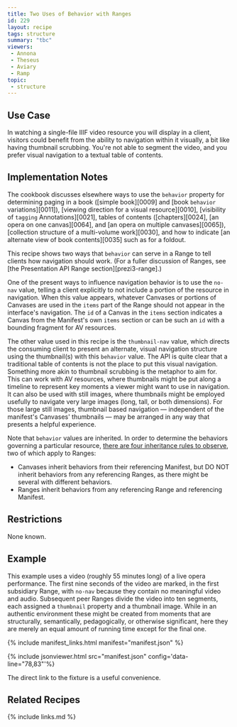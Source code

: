 ```yaml
---
title: Two Uses of Behavior with Ranges
id: 229
layout: recipe
tags: structure
summary: "tbc"
viewers:
 - Annona
 - Theseus
 - Aviary
 - Ramp
topic: 
 - structure
---
```


## Use Case

In watching a single-file IIIF video resource you will display in a client, visitors could benefit from the ability to navigation within it visually, a bit like having thumbnail scrubbing. You're not able to segment the video, and you prefer visual navigation to a textual table of contents.

## Implementation Notes

The cookbook discusses elsewhere ways to use the `behavior` property for determining paging in a book ([simple book][0009] and [book `behavior` variations][0011]), [viewing direction for a visual resource][0010], [visibility of `tagging` Annotations][0021], tables of contents ([chapters][0024], [an opera on one canvas][0064], and [an opera on multiple canvases][0065]), [collection structure of a multi-volume work][0030], and how to indicate [an alternate view of book contents][0035] such as for a foldout.

This recipe shows two ways that `behavior` can serve in a Range to tell clients how navigation should work. (For a fuller discussion of Ranges, see [the Presentation API Range section][prezi3-range].) 

One of the present ways to influence navigation behavior is to use the `no-nav` value, telling a client explicitly to not include a portion of the resource in navigation. When this value appears, whatever Canvases or portions of Canvases are used in the `items` part of the Range should not appear in the interface's navigation. The `id` of a Canvas in the `items` section indicates a Canvas from the Manifest's own `items` section or can be such an `id` with a bounding fragment for AV resources.

The other value used in this recipe is the `thumbnail-nav` value, which directs the consuming client to present an alternate, visual navigation structure using the thumbnail(s) with this `behavior` value. The API is quite clear that a traditional table of contents is not the place to put this visual navigation. Something more akin to thumbnail scrubbing is the metaphor to aim for. This can work with AV resources, where thumbnails might be put along a timeline to represent key moments a viewer might want to use in navigation. It can also be used with still images, where thumbnails might be employed usefully to navigate very large images (long, tall, or both dimensions). For those large still images, thumbnail based navigation — independent of the manifest's Canvases' thumbnails — may be arranged in any way that presents a helpful experience.

Note that `behavior` values are inherited. In order to determine the behaviors governing a particular resource, [there are four inheritance rules to observe](https://iiif.io/api/presentation/3.0/#behavior), two of which apply to Ranges:
+ Canvases inherit behaviors from their referencing Manifest, but DO NOT inherit behaviors from any referencing Ranges, as there might be several with different behaviors.
+ Ranges inherit behaviors from any referencing Range and referencing Manifest.

## Restrictions

None known.

## Example

This example uses a video (roughly 55 minutes long) of a live opera performance. The first nine seconds of the video are marked, in the first subsidiary Range, with `no-nav` because they contain no meaningful video and audio. Subsequent peer Ranges divide the video into ten segments, each assigned a `thumbnail` property and a thumbnail image. While in an authentic environment these might be created from moments that are structurally, semantically, pedagogically, or otherwise significant, here they are merely an equal amount of running time except for the final one.

{% include manifest_links.html manifest="manifest.json" %}

{% include jsonviewer.html src="manifest.json" config='data-line="78,83"'%}

The direct link to the fixture is a useful convenience.

## Related Recipes

{% include links.md %}

